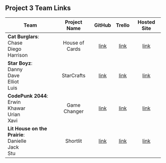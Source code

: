 ## Project 3 Team Links

| Team | Project Name | GitHub | Trello | Hosted Site |
|---|:---:|:---:|:---:|:---:|
| **Cat Burglars**:<br>Chase<br>Diego<br>Harrison | House of Cards | [link](https://github.com/Harrison-Berek/House-of-Cards) | [link](https://trello.com/b/uVnuvqrd/ga-project-3-card-games) | [link](https://house-of-cards-14.herokuapp.com/) |
| **Star Boyz**:<br>Danny<br>Dave<br>Elliot<br>Luis | StarCrafts | [link](https://github.com/danny-shindel/spacecrafts) | [link](https://trello.com/b/g70dInN0/ga-project-3) | [link](https://spacecrafts.herokuapp.com/) |
| **CodePunk 2044**:<br>Erwin<br>Khawar<br>Urian<br>Xavi | Game Changer | [link](https://github.com/imthedude2351/GameChanger) | [link](https://trello.com/b/36jVhT0D/game-changer) | [link](https://projectgame-changer.herokuapp.com/) |
| **Lit House on the Prairie**:<br>Danielle<br>Jack<br>Stu | Shortlit | [link](https://github.com/jackhr/shortlit) | [link](https://trello.com/b/r4ptqNpw/shortlit) | [link](https://short-lit.herokuapp.com/) |
